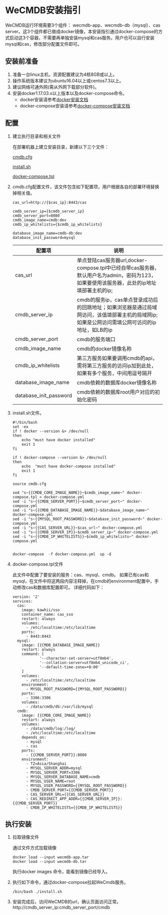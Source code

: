 # WeCMDB安装指引

WeCMDB运行环境需要3个组件： wecmdb-app、wecmdb-db（mysql）、cas server。这3个组件都已做成docker镜像，本安装指引通过docker-compose的方式启动这3个容器，不需要再单独安装mysql和cas服务。用户也可以自行安装mysql和cas，修改部分配置文件即可。

## 安装前准备
1. 准备一台linux主机，资源配置建议为4核8GB或以上。
2. 操作系统版本建议为ubuntu16.04以上或centos7.3以上。
3. 建议网络可通外网(需从外网下载部分软件)。
4. 安装docker1.17.03.x以上版本以及docker-compose命令。
	- docker安装请参考[docker安装文档](docker_install_guide.md)
	- docker-compose安装请参考[docker-compose安装文档](docker-compose_install_guide.md)

## 配置
1. 建立执行目录和相关文件
	
	在部署机器上建立安装目录，新建以下三个文件：

	[cmdb.cfg](../../../build/cmdb.cfg)

	[install.sh](../../../build/install.sh)

	[docker-compose.tpl](../../../build/docker-compose.tpl)

2. cmdb.cfg配置文件，该文件包含如下配置项，用户根据各自的部署环境替换掉相关值。

	```	
	cas_url=http://{$cas_ip}:8443/cas

	cmdb_server_ip={$cmdb_server_ip}
	cmdb_server_port=8080
	cmdb_image_name=cmdb:dev
	cmdb_ip_whitelists={$cmdb_ip_whitelists}

	database_image_name=cmdb-db:dev
	database_init_password=mysql
	```

	 配置项                    |说明
	 -------------------------|--------------------
	 cas_url                  |单点登陆cas服务器url,docker-compose.tpl中已经自带cas服务器，默认用户名为admin，密码为123，如果要使用该服务器，此处的ip地址填部署主机的ip;
	 cmdb_server_ip           |cmdb的服务ip，cas单点登录成功后的回跳地址；如果浏览器是通过局域网访问，该值填部署主机的局域网ip;如果是公网访问需填公网可访问的ip地址，如LB的ip
	 cmdb_server_port         |cmdb的服务端口
	 cmdb_image_name          |cmdb的docker镜像名称
	 cmdb_ip_whitelists       |第三方服务如果要调用cmdb的api，需将第三方服务的访问ip加到此处，如果有多个服务，中间用逗号隔开
	 database_image_name      |cmdb依赖的数据库docker镜像名称
	 database_init_password   |cmdb依赖的数据库root用户对应的初始化密码


3. install.sh文件。

	```
	#!/bin/bash
	set -ex
	if ! docker --version &> /dev/null
	then
	    echo "must have docker installed"
	    exit 1
	fi
	
	if ! docker-compose --version &> /dev/null
	then
	    echo  "must have docker-compose installed"
	    exit 1
	fi
	
	source cmdb.cfg
	
	sed "s~{{CMDB_CORE_IMAGE_NAME}}~$cmdb_image_name~" docker-compose.tpl > docker-compose.yml
	sed -i "s~{{CMDB_SERVER_PORT}}~$cmdb_server_port~" docker-compose.yml  
	sed -i "s~{{CMDB_DATABASE_IMAGE_NAME}}~$database_image_name~" docker-compose.yml  
	sed -i "s~{{MYSQL_ROOT_PASSWORD}}~$database_init_password~" docker-compose.yml 
	sed -i "s~{{CAS_SERVER_URL}}~$cas_url~" docker-compose.yml
	sed -i "s~{{CMDB_SERVER_IP}}~$cmdb_server_ip~" docker-compose.yml
	sed -i "s~{{CMDB_IP_WHITELISTS}}~$cmdb_ip_whitelists~" docker-compose.yml
	
	
	docker-compose  -f docker-compose.yml  up -d
	```

4. docker-compose.tpl文件
	
	此文件中配置了要安装的服务：cas、mysql、cmdb。
	如果已有cas和mysql，在文件中将这两段内容注释掉，在cmdb的environment配置中，手动修改cas和数据库配置即可。
	详细代码如下：
	```
	version: '2'
	services:
	  cas:
	    image: kawhii/sso
	    container_name: cas_sso
	    restart: always
	    volumes:
	      - /etc/localtime:/etc/localtime
	    ports:
	      - 8443:8443
	  mysql:
	    image: {{CMDB_DATABASE_IMAGE_NAME}}
	    restart: always
	    command: [
	            '--character-set-server=utf8mb4',
	            '--collation-server=utf8mb4_unicode_ci',
	            '--default-time-zone=+8:00'
	    ]
	    volumes:
	      - /etc/localtime:/etc/localtime
	    environment:
	      - MYSQL_ROOT_PASSWORD={{MYSQL_ROOT_PASSWORD}}
	    ports:
	      - 3306:3306
	    volumes:
	      - /data/cmdb/db:/var/lib/mysql
	  cmdb:
	    image: {{CMDB_CORE_IMAGE_NAME}}
	    restart: always
	    volumes:
	      - /data/cmdb/log:/log/
	      - /etc/localtime:/etc/localtime
	    depends_on:
	      - mysql
	      - cas
	    ports:
	      - {{CMDB_SERVER_PORT}}:8080
	    environment:
	      - TZ=Asia/Shanghai
	      - MYSQL_SERVER_ADDR=mysql
	      - MYSQL_SERVER_PORT=3306
	      - MYSQL_SERVER_DATABASE_NAME=cmdb
	      - MYSQL_USER_NAME=root
	      - MYSQL_USER_PASSWORD={{MYSQL_ROOT_PASSWORD}}
	      - CMDB_SERVER_PORT={{CMDB_SERVER_PORT}}
	      - CAS_SERVER_URL={{CAS_SERVER_URL}}
	      - CAS_REDIRECT_APP_ADDR={{CMDB_SERVER_IP}}:{{CMDB_SERVER_PORT}}
	      - CMDB_IP_WHITELISTS={{CMDB_IP_WHITELISTS}}
	```

## 执行安装
1. 拉取镜像文件
	
	通过文件方式加载镜像
	```
	docker load --input wecmdb-app.tar
	docker load --input wecmdb-db.tar 
	```
	
	执行docker images 命令，能看到镜像已经导入。
	
2. 执行如下命令，通过docker-compose拉起WeCmdb服务。
	
	```
	/bin/bash ./install.sh
	```
 
3. 安装完成后，访问WeCMDB的url，确认页面访问正常。
	http://cmdb_server_ip:cmdb_server_port/cmdb
